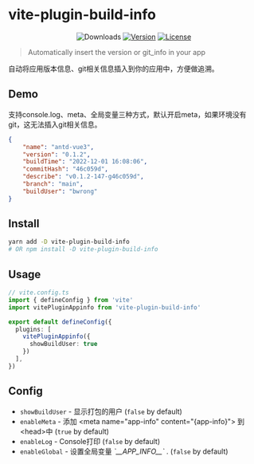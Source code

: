 # vite-plugin-build-info
<p align="center">
  <img src="https://img.shields.io/npm/dm/vite-plugin-build-info" alt="Downloads"></a>
  <a href="https://www.npmjs.com/package/vite-plugin-build-info"><img src="https://img.shields.io/npm/v/vite-plugin-build-info" alt="Version"></a>
  <a href="https://github.com/BWrong/vite-plugin-build-info/blob/main/LICENSE"><img src="https://img.shields.io/npm/l/vite-plugin-build-info" alt="License"></a>
</p>

> Automatically insert the version or git_info in your app

自动将应用版本信息、git相关信息插入到你的应用中，方便做追溯。

## Demo
支持console.log、meta、全局变量三种方式，默认开启meta，如果环境没有git，这无法插入git相关信息。
```json
{
    "name": "antd-vue3",
    "version": "0.1.2",
    "buildTime": "2022-12-01 16:08:06",
    "commitHash": "46c059d",
    "describe": "v0.1.2-147-g46c059d",
    "branch": "main",
    "buildUser": "bwrong"
}
```

## Install
```sh
yarn add -D vite-plugin-build-info
# OR npm install -D vite-plugin-build-info
```

## Usage
```ts
// vite.config.ts
import { defineConfig } from 'vite'
import vitePluginAppinfo from 'vite-plugin-build-info'

export default defineConfig({
  plugins: [
    vitePluginAppinfo({
      showBuildUser: true
    })
  ],
})
```

## Config

- `showBuildUser` - 显示打包的用户 (`false` by default)
- `enableMeta` - 添加 \<meta name="app-info" content="{app-info}"> 到 \<head>中 (`true` by default)
- `enableLog` - Console打印 (`false` by default)
- `enableGlobal` - 设置全局变量 *\`\_\_APP_INFO\_\_\`* . (`false` by default)
